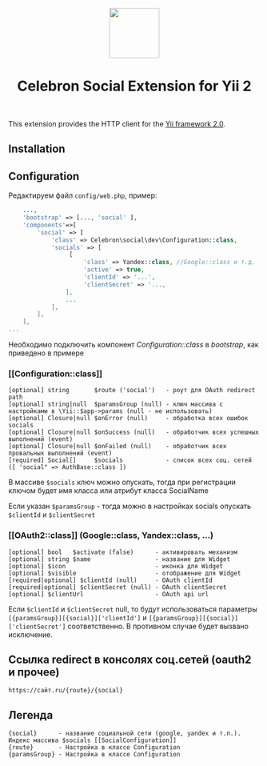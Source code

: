 <p align="center">
    <a href="https://github.com/yiisoft" target="_blank">
        <img src="https://avatars0.githubusercontent.com/u/993323" height="100px">
    </a>
    <h1 align="center">Celebron Social Extension for Yii 2</h1>
    <br/>
</p>

This extension provides the HTTP client for the [Yii framework 2.0](http://www.yiiframework.com).


Installation
------------


Configuration
-------------
Редактируем файл `config/web.php`, пример:

```php
    ...,
    'bootstrap' => [..., 'social' ],
    'components'=>[
        'social' => [
            'class' => Celebron\social\dev\Configuration::class,
            'socials' => [
                 [
                     'class' => Yandex::class, //Google::class и т.д.
                     'active' => true,
                     'clientId' => '...',
                     'clientSecret' => '...,
                ],
                ...    
            ],  
        ],
    ],
...
```
Необходимо подключить компонент <i>Configuration::class</i> в <i>bootstrap</i>, как приведено в примере
### [[Configuration::class]]
    [optional] string       $route ('social')   - роут для OAuth redirect path   
    [optional] string|null  $paramsGroup (null) - ключ массива с настройками в \Yii::$app->params (null - не использовать)
    [optional] Closure|null $onError (null)     - обработка всех ошибок socials
    [optional] Closure|null $onSuccess (null)   - обработчик всех успешных выполнений (event)
    [optional] Closure|null $onFailed (null)    - обработчик всех провальных выполнений (event)
    [required] Social[]     $socials            - список всех соц. сетей ([ 'social" => AuthBase::class ])
   
В массиве `$socials` ключ можно опускать, тогда при регистрации ключом будет имя класса или атрибут класса SocialName  

Если указан `$paramsGroup` - тогда можно в настройках socials опускать `$clientId` и `$clientSecret` 

### [[OAuth2::class]]    (Google::class, Yandex::class, ...) 
    [optional] bool   $activate (false)      - активировать механизм
    [optional] string $name                  - название для Widget
    [optional] $icon                         - иконка для Widget 
    [optional] $visible                      - отображение для Widget
    [required|optional] $clientId (null)     - OAuth clientId
    [required|optional] $clientSecret (null) - OAuth clientSecret
    [optional] $clientUrl                    - OAuth api url
    
Если `$clientId` и `$clientSecret` null, то будут использоваться параметры 
``[{paramsGroup}][{social}]['clientId']`` и ``[{paramsGroup}][{social}]['clientSecret']`` соответственно. 
В противном случае будет вызвано исключение.

    
Ссылка redirect в консолях соц.сетей (oauth2 и прочее)
-------------

    https://сайт.ru/{route}/{social} 


Легенда
------------
    {social}      - название социальной сети (google, yandex и т.п.). Индекс массива $socials [[SocialConfiguration]]
    {route}       - Настройка в классе Configuration
    {paramsGroup} - Настройка в классе Configuration